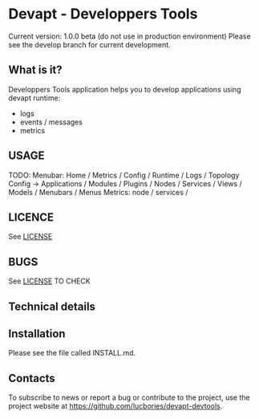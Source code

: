 # Devapt - Developpers Tools

Current version: 1.0.0 beta (do not use in production environment)
Please see the develop branch for current development.


## What is it?

Developpers Tools application helps you to develop applications using devapt runtime:
* logs
* events / messages
* metrics


## USAGE

TODO:
Menubar: Home / Metrics / Config / Runtime / Logs / Topology
Config -> Applications / Modules / Plugins / Nodes / Services / Views / Models / Menubars / Menus
Metrics: node / services /

## LICENCE

See [LICENSE](https://github.com/lucbories/devapt-devtools/tree/master/LICENSE)


## BUGS

See [LICENSE](https://github.com/lucbories/devapt-devtools/issues) TO CHECK


## Technical details




## Installation


Please see the file called INSTALL.md.


## Contacts

To subscribe to news or report a bug or contribute to the project, use the project website at https://github.com/lucbories/devapt-devtools.
